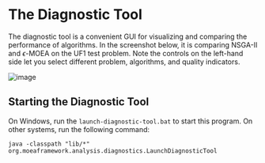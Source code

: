 # The Diagnostic Tool

The diagnostic tool is a convenient GUI for visualizing and comparing the performance of algorithms.  In the screenshot
below, it is comparing NSGA-II and $\epsilon$-MOEA on the UF1 test problem.  Note the controls on the left-hand side let you
select different problem, algorithms, and quality indicators.

![image](https://user-images.githubusercontent.com/2496211/202853310-2e41b809-7997-4b30-865a-cd4fce2ed36f.png)

## Starting the Diagnostic Tool

On Windows, run the `launch-diagnostic-tool.bat` to start this program.  On other systems, run the following command:

```
java -classpath "lib/*" org.moeaframework.analysis.diagnostics.LaunchDiagnosticTool
```
